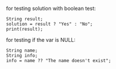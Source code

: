 for testing solution with boolean test:

```
String result;
solution = result ? "Yes" : "No";
print(result);
```

for testing if the var is NULL:

```
String name;
String info;
info = name ?? "The name doesn't exist";
```

